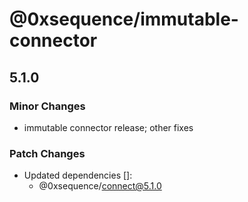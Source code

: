 # @0xsequence/immutable-connector

## 5.1.0

### Minor Changes

- immutable connector release; other fixes

### Patch Changes

- Updated dependencies []:
  - @0xsequence/connect@5.1.0
